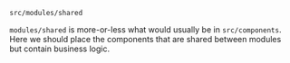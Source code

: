 `src/modules/shared`

`modules/shared` is more-or-less what would usually be in `src/components`.  
Here we should place the components that are shared between modules but contain business logic.
